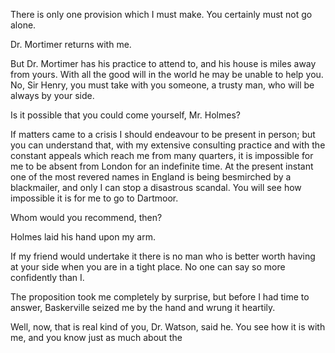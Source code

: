 There is only one provision which I must make. You certainly must not go
alone.

Dr. Mortimer returns with me.

But Dr. Mortimer has his practice to attend to, and his house is miles
away from yours. With all the good will in the world he may be unable to
help you. No, Sir Henry, you must take with you someone, a trusty man,
who will be always by your side.

Is it possible that you could come yourself, Mr. Holmes?

If matters came to a crisis I should endeavour to be present in
person; but you can understand that, with my extensive consulting
practice and with the constant appeals which reach me from many
quarters, it is impossible for me to be absent from London for an
indefinite time. At the present instant one of the most revered names in
England is being besmirched by a blackmailer, and only I can stop a
disastrous scandal. You will see how impossible it is for me to go to
Dartmoor.

Whom would you recommend, then?

Holmes laid his hand upon my arm.

If my friend would undertake it there is no man who is better worth
having at your side when you are in a tight place. No one can say so
more confidently than I.

The proposition took me completely by surprise, but before I had time to
answer, Baskerville seized me by the hand and wrung it heartily.

Well, now, that is real kind of you, Dr. Watson, said he. You see
how it is with me, and you know just as much about the
